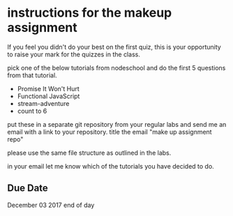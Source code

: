 # instructions for the makeup assignment

If you feel you didn't do your best on the first quiz, this is your opportunity
to raise your mark for the quizzes in the class.

pick one of the below tutorials from nodeschool and do the first 5 questions
from that tutorial.

- Promise It Won't Hurt  
- Functional JavaScript  
- stream-adventure  
- count to 6

put these in a separate git repository from your regular labs and send me an
email with a link to your repository. title the email "make up assignment repo"

please use the same file structure as outlined in the labs.

in your email let me know which of the tutorials you have decided to do.

## Due Date

December 03 2017 end of day

